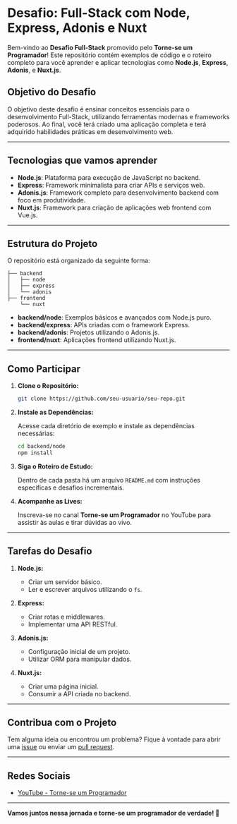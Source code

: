 # Desafio: Full-Stack com Node, Express, Adonis e Nuxt

Bem-vindo ao **Desafio Full-Stack** promovido pelo **Torne-se um Programador**! Este repositório contém exemplos de código e o roteiro completo para você aprender e aplicar tecnologias como **Node.js**, **Express**, **Adonis**, e **Nuxt.js**.

## Objetivo do Desafio
O objetivo deste desafio é ensinar conceitos essenciais para o desenvolvimento Full-Stack, utilizando ferramentas modernas e frameworks poderosos. Ao final, você terá criado uma aplicação completa e terá adquirido habilidades práticas em desenvolvimento web.

---

## Tecnologias que vamos aprender

- **Node.js**: Plataforma para execução de JavaScript no backend.
- **Express**: Framework minimalista para criar APIs e serviços web.
- **Adonis.js**: Framework completo para desenvolvimento backend com foco em produtividade.
- **Nuxt.js**: Framework para criação de aplicações web frontend com Vue.js.

---

## Estrutura do Projeto

O repositório está organizado da seguinte forma:

```
├── backend
│   ├── node
│   ├── express
│   └── adonis
├── frontend
    └── nuxt
```

- **backend/node**: Exemplos básicos e avançados com Node.js puro.
- **backend/express**: APIs criadas com o framework Express.
- **backend/adonis**: Projetos utilizando o Adonis.js.
- **frontend/nuxt**: Aplicações frontend utilizando Nuxt.js.

---

## Como Participar

1. **Clone o Repositório:**

   ```bash
   git clone https://github.com/seu-usuario/seu-repo.git
   ```

2. **Instale as Dependências:**

   Acesse cada diretório de exemplo e instale as dependências necessárias:

   ```bash
   cd backend/node
   npm install
   ```

3. **Siga o Roteiro de Estudo:**

   Dentro de cada pasta há um arquivo `README.md` com instruções específicas e desafios incrementais.

4. **Acompanhe as Lives:**

   Inscreva-se no canal **Torne-se um Programador** no YouTube para assistir às aulas e tirar dúvidas ao vivo.

---

## Tarefas do Desafio

1. **Node.js:**
   - Criar um servidor básico.
   - Ler e escrever arquivos utilizando o `fs`.

2. **Express:**
   - Criar rotas e middlewares.
   - Implementar uma API RESTful.

3. **Adonis.js:**
   - Configuração inicial de um projeto.
   - Utilizar ORM para manipular dados.

4. **Nuxt.js:**
   - Criar uma página inicial.
   - Consumir a API criada no backend.

---

## Contribua com o Projeto

Tem alguma ideia ou encontrou um problema? Fique à vontade para abrir uma [issue](https://github.com/seu-usuario/seu-repo/issues) ou enviar um [pull request](https://github.com/seu-usuario/seu-repo/pulls).

---

## Redes Sociais

- [YouTube - Torne-se um Programador](https://www.youtube.com/@torneseumprogramador)

---

**Vamos juntos nessa jornada e torne-se um programador de verdade! 🚀**
